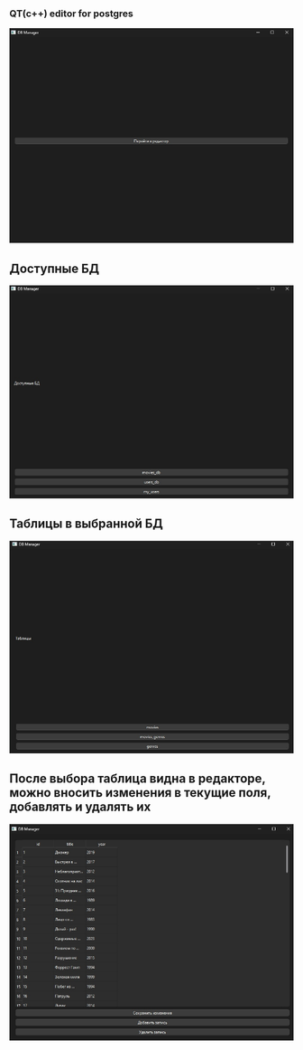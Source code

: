 ### QT(c++) editor for postgres

![1-st srceen](./img/screen1.jpg)

## Доступные БД

![2-nd srceen](./img/screen2.jpg)

## Таблицы в выбранной БД

![3-rd srceen](./img/screen3.jpg)

## После выбора таблица видна в редакторе, можно вносить изменения в текущие поля, добавлять и удалять их

![4-rd srceen](./img/screen4.jpg)
